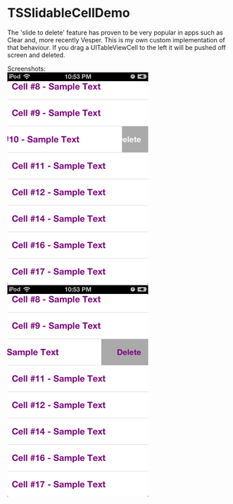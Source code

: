 TSSlidableCellDemo
==================

The 'slide to delete' feature has proven to be very popular in apps such as Clear and, more recently Vesper. This is my own custom implementation of that behaviour. If you drag a UITableViewCell to the left it will be pushed off screen and deleted.

Screenshots: <br />
![Image 1](DemoImages/IMG_0175.PNG?raw=true "Half slide across") &nbsp;&nbsp;&nbsp;&nbsp;
![Image 2](DemoImages/IMG_0176.PNG?raw=true "Full slide across - text lights up") 
